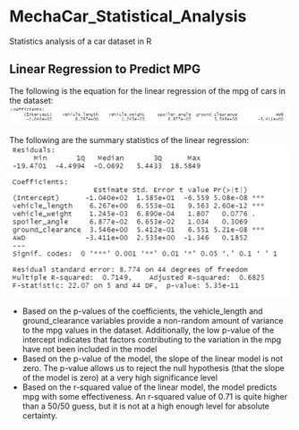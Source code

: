 # MechaCar_Statistical_Analysis
Statistics analysis of a car dataset in R

## Linear Regression to Predict MPG

The following is the equation for the linear regression of the mpg of cars in the dataset:
![reg1](/Results/linear_regression.png)

The following are the summary statistics of the linear regression:
![reg2](/Results/linear_regression_summary.png)

* Based on the p-values of the coefficients, the vehicle_length and ground_clearance variables provide a non-random amount of variance to the mpg values in the dataset. Additionally, the low p-value of the intercept indicates that factors contributing to the variation in the mpg have not been included in the model
* Based on the p-value of the model, the slope of the linear model is not zero. The p-value allows us to reject the null hypothesis (that the slope of the model is zero) at a very high significance level
* Based on the r-squared value of the linear model, the model predicts mpg with some effectiveness. An r-squared value of 0.71 is quite higher than a 50/50 guess, but it is not at a high enough level for absolute certainty.

